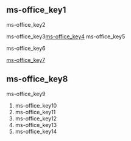 ## ms-office_key1
ms-office_key2

ms-office_key3[ms-office_key4](shaXOcxm8Wk)
ms-office_key5

ms-office_key6



[ms-office_key7](https://en.wikipedia.org/wiki/Microsoft_Office)



## ms-office_key8
 ms-office_key9
1. ms-office_key10
2. ms-office_key11
3. ms-office_key12
4. ms-office_key13
5. ms-office_key14
